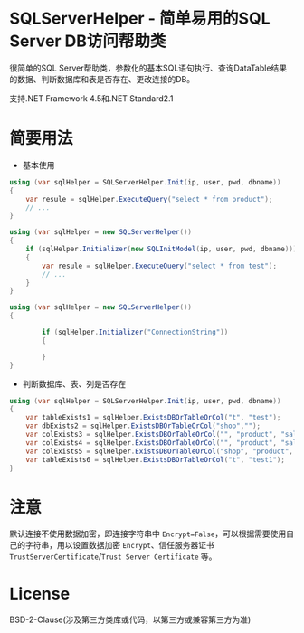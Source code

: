 

# SQLServerHelper - 简单易用的SQL Server DB访问帮助类

很简单的SQL Server帮助类，参数化的基本SQL语句执行、查询DataTable结果的数据、判断数据库和表是否存在、更改连接的DB。

支持.NET Framework 4.5和.NET Standard2.1

# 简要用法

- 基本使用

```cs
using (var sqlHelper = SQLServerHelper.Init(ip, user, pwd, dbname))
{
    var resule = sqlHelper.ExecuteQuery("select * from product");
    // ...
}
```

```cs           
using (var sqlHelper = new SQLServerHelper())
{
    if (sqlHelper.Initializer(new SQLInitModel(ip, user, pwd, dbname)))
    {
        var resule = sqlHelper.ExecuteQuery("select * from test");
        // ...
    }
}
```


```cs
using (var sqlHelper = new SQLServerHelper())
{

        if (sqlHelper.Initializer("ConnectionString"))
        {

        }
}
```

- 判断数据库、表、列是否存在

```cs
using (var sqlHelper = SQLServerHelper.Init(ip, user, pwd, dbname))
{
    var tableExists1 = sqlHelper.ExistsDBOrTableOrCol("t", "test");
    var dbExists2 = sqlHelper.ExistsDBOrTableOrCol("shop","");
    var colExists3 = sqlHelper.ExistsDBOrTableOrCol("", "product", "sale_price");
    var colExists4 = sqlHelper.ExistsDBOrTableOrCol("", "product", "sale_price_No");
    var colExists5 = sqlHelper.ExistsDBOrTableOrCol("shop", "product", "sale_price");
    var tableExists6 = sqlHelper.ExistsDBOrTableOrCol("t", "test1");
}
```

# 注意

默认连接不使用数据加密，即连接字符串中 `Encrypt=False`，可以根据需要使用自己的字符串，用以设置数据加密 `Encrypt`、信任服务器证书 `TrustServerCertificate`/`Trust Server Certificate` 等。

# License

BSD-2-Clause(涉及第三方类库或代码，以第三方或兼容第三方为准)
